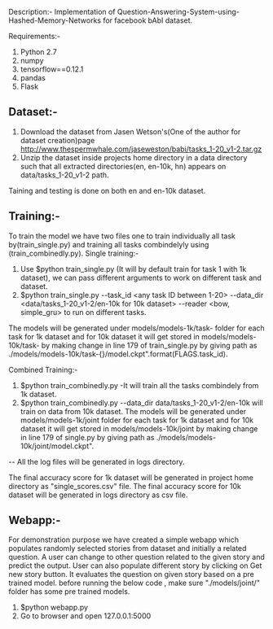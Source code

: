 Description:- Implementation of Question-Answering-System-using-Hashed-Memory-Networks for facebook bAbI dataset.

Requirements:-
1. Python 2.7
2. numpy
3. tensorflow==0.12.1
4. pandas
5. Flask

Dataset:-
----------------------------------------------
1. Download the dataset from Jasen Wetson's(One of the author for dataset creation)page http://www.thespermwhale.com/jaseweston/babi/tasks_1-20_v1-2.tar.gz
2. Unzip the dataset inside projects home directory in a data directory such that all extracted directories(en, en-10k, hn) appears on data/tasks_1-20_v1-2 path.

Taining and testing is done on both en and en-10k dataset.

Training:-
-----------------------

To train the model we have two files one to train individually all task by(train_single.py) and training all tasks combindelyly using (train_combinedly.py).
Single training:-
1. Use $python train_single.py  (It will by default train for task 1 with 1k dataset), we can pass different arguments to work on different task and dataset.
2. $python train_single.py --task_id <any task ID between 1-20> --data_dir <data/tasks_1-20_v1-2/en-10k for 10k dataset> --reader <bow, simple_gru> to run on different tasks.

The models will be generated under models/models-1k/task-<ID> folder for each task for 1k dataset and for 10k dataset it will get stored in models/models-10k/task-<ID> by
making change in line 179 of train_single.py by giving path as ./models/models-10k/task-{}/model.ckpt".format(FLAGS.task_id).

Combined Training:-
1. $python train_combinedly.py  -It will train all the tasks combindely from 1k dataset.
2. $python train_combinedly.py --data_dir data/tasks_1-20_v1-2/en-10k   will train on data from 10k dataset.
The models will be generated under models/models-1k/joint folder for each task for 1k dataset and for 10k dataset it will get stored in models/models-10k/joint by
making change in line 179 of single.py by giving path as ./models/models-10k/joint/model.ckpt".

-- All the log files will be generated in logs directory.

The final accuracy score for 1k dataset will be generated in project home directory as "single_scores.csv" file.
The final accuracy score for 10k dataset will be generated in logs directory as csv file.


Webapp:-
-------------------------------------
For demonstration purpose we have created a simple webapp which populates randomly selected stories from dataset and initially a related question. A user can change to other question related to
the given story and predict the output. User can also populate different story by clicking on Get new story button. It evaluates the question on given story based on a pre trained model. 
before running the below code , make sure "./models/joint/" folder has some pre trained models.
1. $python webapp.py
2. Go to browser and open 127.0.0.1:5000





